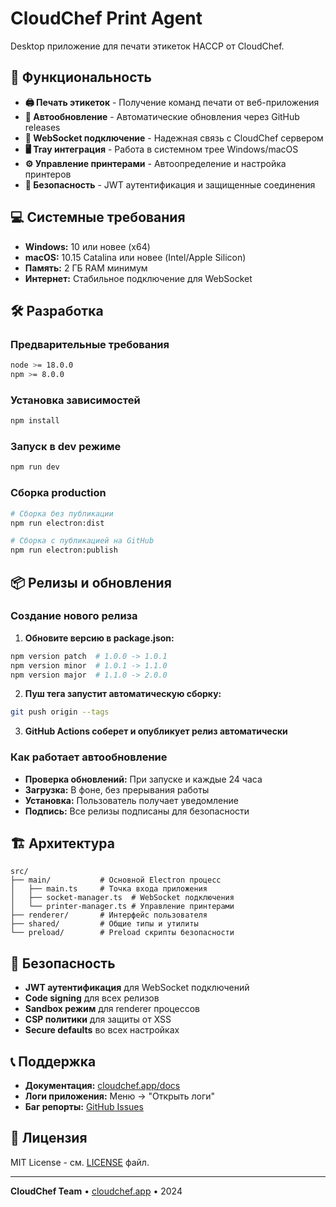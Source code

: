 # CloudChef Print Agent

Desktop приложение для печати этикеток HACCP от CloudChef.

## 🚀 Функциональность

- **🖨️ Печать этикеток** - Получение команд печати от веб-приложения
- **🔄 Автообновление** - Автоматические обновления через GitHub releases  
- **🔗 WebSocket подключение** - Надежная связь с CloudChef сервером
- **🖥️ Tray интеграция** - Работа в системном трее Windows/macOS
- **⚙️ Управление принтерами** - Автоопределение и настройка принтеров
- **🔐 Безопасность** - JWT аутентификация и защищенные соединения

## 💻 Системные требования

- **Windows:** 10 или новее (x64)
- **macOS:** 10.15 Catalina или новее (Intel/Apple Silicon)
- **Память:** 2 ГБ RAM минимум
- **Интернет:** Стабильное подключение для WebSocket

## 🛠️ Разработка

### Предварительные требования
```bash
node >= 18.0.0
npm >= 8.0.0
```

### Установка зависимостей
```bash
npm install
```

### Запуск в dev режиме
```bash
npm run dev
```

### Сборка production
```bash
# Сборка без публикации
npm run electron:dist

# Сборка с публикацией на GitHub
npm run electron:publish
```

## 📦 Релизы и обновления

### Создание нового релиза

1. **Обновите версию в package.json:**
```bash
npm version patch  # 1.0.0 -> 1.0.1
npm version minor  # 1.0.1 -> 1.1.0  
npm version major  # 1.1.0 -> 2.0.0
```

2. **Пуш тега запустит автоматическую сборку:**
```bash
git push origin --tags
```

3. **GitHub Actions соберет и опубликует релиз автоматически**

### Как работает автообновление

- **Проверка обновлений:** При запуске и каждые 24 часа
- **Загрузка:** В фоне, без прерывания работы  
- **Установка:** Пользователь получает уведомление
- **Подпись:** Все релизы подписаны для безопасности

## 🏗️ Архитектура

```
src/
├── main/           # Основной Electron процесс
│   ├── main.ts     # Точка входа приложения
│   ├── socket-manager.ts  # WebSocket подключения
│   └── printer-manager.ts # Управление принтерами
├── renderer/       # Интерфейс пользователя  
├── shared/         # Общие типы и утилиты
└── preload/        # Preload скрипты безопасности
```

## 🔐 Безопасность

- **JWT аутентификация** для WebSocket подключений
- **Code signing** для всех релизов
- **Sandbox режим** для renderer процессов
- **CSP политики** для защиты от XSS
- **Secure defaults** во всех настройках

## 📞 Поддержка

- **Документация:** [cloudchef.app/docs](https://cloudchef.app/docs)
- **Логи приложения:** Меню → "Открыть логи"
- **Баг репорты:** [GitHub Issues](https://github.com/mosu1985/cloudchef-print-agent/issues)

## 📄 Лицензия

MIT License - см. [LICENSE](LICENSE) файл.

---

**CloudChef Team** • [cloudchef.app](https://cloudchef.app) • 2024
